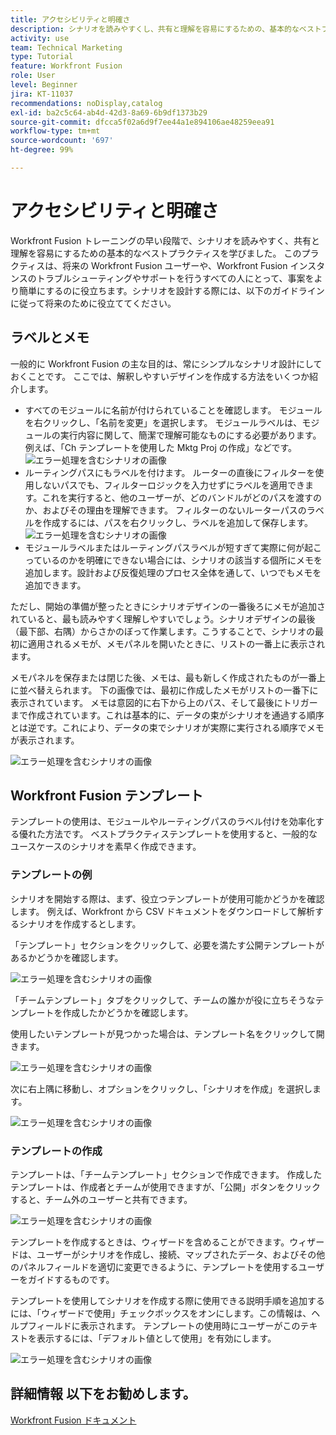 ```yaml
---
title: アクセシビリティと明確さ
description: シナリオを読みやすくし、共有と理解を容易にするための、基本的なベストプラクティスを学びます。
activity: use
team: Technical Marketing
type: Tutorial
feature: Workfront Fusion
role: User
level: Beginner
jira: KT-11037
recommendations: noDisplay,catalog
exl-id: ba2c5c64-ab4d-42d3-8a69-6b9df1373b29
source-git-commit: dfcca5f02a6d9f7ee44a1e894106ae48259eea91
workflow-type: tm+mt
source-wordcount: '697'
ht-degree: 99%

---
```


# アクセシビリティと明確さ

Workfront Fusion トレーニングの早い段階で、シナリオを読みやすく、共有と理解を容易にするための基本的なベストプラクティスを学びました。 このプラクティスは、将来の Workfront Fusion ユーザーや、Workfront Fusion インスタンスのトラブルシューティングやサポートを行うすべての人にとって、事案をより簡単にするのに役立ちます。シナリオを設計する際には、以下のガイドラインに従って将来のために役立ててください。

## ラベルとメモ

一般的に Workfront Fusion の主な目的は、常にシンプルなシナリオ設計にしておくことです。 ここでは、解釈しやすいデザインを作成する方法をいくつか紹介します。

* すべてのモジュールに名前が付けられていることを確認します。 モジュールを右クリックし、「名前を変更」を選択します。 モジュールラベルは、モジュールの実行内容に関して、簡潔で理解可能なものにする必要があります。 例えば、「Ch テンプレートを使用した Mktg Proj の作成」などです。
  ![エラー処理を含むシナリオの画像](assets/design-optimization-and-testing-1.png)
* ルーティングパスにもラベルを付けます。 ルーターの直後にフィルターを使用しないパスでも、フィルターロジックを入力せずにラベルを適用できます。これを実行すると、他のユーザーが、どのバンドルがどのパスを渡すのか、およびその理由を理解できます。 フィルターのないルーターパスのラベルを作成するには、パスを右クリックし、ラベルを追加して保存します。
  ![エラー処理を含むシナリオの画像](assets/design-optimization-and-testing-2.png)
* モジュールラベルまたはルーティングパスラベルが短すぎて実際に何が起こっているのかを明確にできない場合には、シナリオの該当する個所にメモを追加します。設計および反復処理のプロセス全体を通して、いつでもメモを追加できます。

ただし、開始の準備が整ったときにシナリオデザインの一番後ろにメモが追加されていると、最も読みやすく理解しやすいでしょう。シナリオデザインの最後（最下部、右隅）からさかのぼって作業します。こうすることで、シナリオの最初に適用されるメモが、メモパネルを開いたときに、リストの一番上に表示されます。

メモパネルを保存または閉じた後、メモは、最も新しく作成されたものが一番上に並べ替えられます。 下の画像では、最初に作成したメモがリストの一番下に表示されています。 メモは意図的に右下から上のパス、そして最後にトリガーまで作成されています。これは基本的に、データの束がシナリオを通過する順序とは逆です。これにより、データの束でシナリオが実際に実行される順序でメモが表示されます。

![エラー処理を含むシナリオの画像](assets/design-optimization-and-testing-3.png)

## Workfront Fusion テンプレート

テンプレートの使用は、モジュールやルーティングパスのラベル付けを効率化する優れた方法です。 ベストプラクティステンプレートを使用すると、一般的なユースケースのシナリオを素早く作成できます。

### テンプレートの例

シナリオを開始する際は、まず、役立つテンプレートが使用可能かどうかを確認します。 例えば、Workfront から CSV ドキュメントをダウンロードして解析するシナリオを作成するとします。

「テンプレート」セクションをクリックして、必要を満たす公開テンプレートがあるかどうかを確認します。

![エラー処理を含むシナリオの画像](assets/design-optimization-and-testing-4.png)

「チームテンプレート」タブをクリックして、チームの誰かが役に立ちそうなテンプレートを作成したかどうかを確認します。

使用したいテンプレートが見つかった場合は、テンプレート名をクリックして開きます。

![エラー処理を含むシナリオの画像](assets/design-optimization-and-testing-5.png)

次に右上隅に移動し、オプションをクリックし、「シナリオを作成」を選択します。

![エラー処理を含むシナリオの画像](assets/design-optimization-and-testing-6.png)

### テンプレートの作成

テンプレートは、「チームテンプレート」セクションで作成できます。 作成したテンプレートは、作成者とチームが使用できますが、「公開」ボタンをクリックすると、チーム外のユーザーと共有できます。

![エラー処理を含むシナリオの画像](assets/design-optimization-and-testing-7.png)

テンプレートを作成するときは、ウィザードを含めることができます。ウィザードは、ユーザーがシナリオを作成し、接続、マップされたデータ、およびその他のパネルフィールドを適切に変更できるように、テンプレートを使用するユーザーをガイドするものです。

テンプレートを使用してシナリオを作成する際に使用できる説明手順を追加するには、「ウィザードで使用」チェックボックスをオンにします。この情報は、ヘルプフィールドに表示されます。 テンプレートの使用時にユーザーがこのテキストを表示するには、「デフォルト値として使用」を有効にします。

![エラー処理を含むシナリオの画像](assets/design-optimization-and-testing-8.png)

## 詳細情報 以下をお勧めします。

[Workfront Fusion ドキュメント](https://experienceleague.adobe.com/ja/docs/workfront-fusion/using/get-started-with-fusion/understand-workfront-fusion/workfront-fusion-overview)
